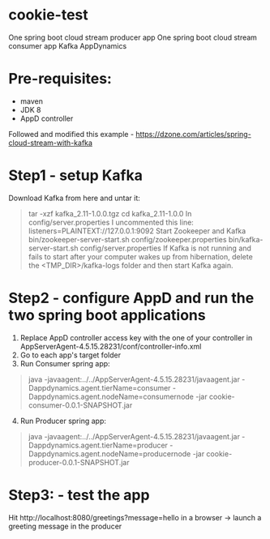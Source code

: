# cookie-test
One spring boot cloud stream producer app
One spring boot cloud stream consumer app
Kafka
AppDynamics

# Pre-requisites:
- maven 
- JDK 8
- AppD controller

Followed and modified this example - https://dzone.com/articles/spring-cloud-stream-with-kafka



# Step1 - setup Kafka
Download Kafka from here and untar it:
> tar -xzf kafka_2.11-1.0.0.tgz
> cd kafka_2.11-1.0.0
In config/server.properties I uncommented this line:
listeners=PLAINTEXT://127.0.0.1:9092
Start Zookeeper and Kafka
> bin/zookeeper-server-start.sh config/zookeeper.properties
> bin/kafka-server-start.sh config/server.properties
If Kafka is not running and fails to start after your computer wakes up from hibernation, delete the <TMP_DIR>/kafka-logs folder and then start Kafka again.

# Step2 - configure AppD and run the two spring boot applications
1. Replace AppD controller access key with the one of your controller in AppServerAgent-4.5.15.28231/conf/controller-info.xml
2. Go to each app's target folder
3. Run Consumer spring app:
> java -javaagent:../../AppServerAgent-4.5.15.28231/javaagent.jar -Dappdynamics.agent.tierName=consumer -Dappdynamics.agent.nodeName=consumernode -jar cookie-consumer-0.0.1-SNAPSHOT.jar
4. Run Producer spring app:
> java -javaagent:../../AppServerAgent-4.5.15.28231/javaagent.jar -Dappdynamics.agent.tierName=producer -Dappdynamics.agent.nodeName=producernode -jar cookie-producer-0.0.1-SNAPSHOT.jar

# Step3: - test the app
Hit http://localhost:8080/greetings?message=hello in a browser -> launch a greeting message in the producer



